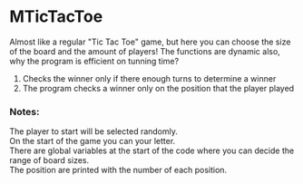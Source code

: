 # MTicTacToe

Almost like a regular "Tic Tac Toe" game, but here you can choose the size of the board and the amount of players! 
The functions are dynamic also, why the program is efficient on tunning time?

1. Checks the winner only if there enough turns to determine a winner
2. The program checks a winner only on the position that the player played

<h3>Notes: </h3>
The player to start will be selected randomly. <br>
On the start of the game you can your letter. <br>
There are global variables at the start of the code where you can decide the range of board sizes. <br>
The position are printed with the number of each position.
